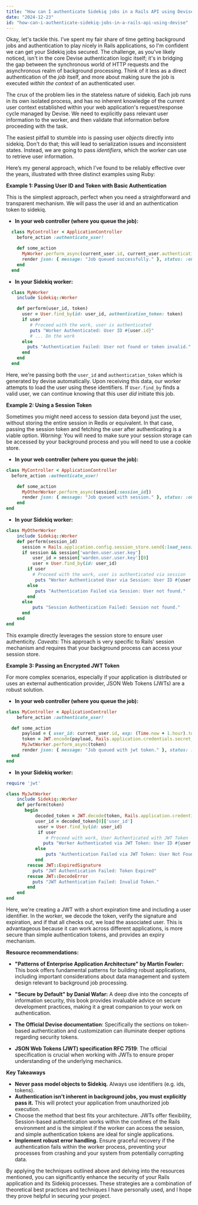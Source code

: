 ```yaml
---
title: "How can I authenticate Sidekiq jobs in a Rails API using Devise?"
date: "2024-12-23"
id: "how-can-i-authenticate-sidekiq-jobs-in-a-rails-api-using-devise"
---
```


Okay, let's tackle this. I’ve spent my fair share of time getting background jobs and authentication to play nicely in Rails applications, so I'm confident we can get your Sidekiq jobs secured. The challenge, as you've likely noticed, isn't in the core Devise authentication logic itself; it's in bridging the gap between the synchronous world of HTTP requests and the asynchronous realm of background processing. Think of it less as a direct authentication of the *job* itself, and more about making sure the job is executed *within the context* of an authenticated user.

The crux of the problem lies in the stateless nature of sidekiq. Each job runs in its own isolated process, and has no inherent knowledge of the current user context established within your web application's request/response cycle managed by Devise. We need to explicitly pass relevant user information to the worker, and then validate that information before proceeding with the task.

The easiest pitfall to stumble into is passing user *objects* directly into sidekiq. Don't do that; this will lead to serialization issues and inconsistent states. Instead, we are going to pass *identifiers*, which the worker can use to retrieve user information.

Here’s my general approach, which I’ve found to be reliably effective over the years, illustrated with three distinct examples using Ruby:

**Example 1: Passing User ID and Token with Basic Authentication**

This is the simplest approach, perfect when you need a straightforward and transparent mechanism. We will pass the user id and an authentication token to sidekiq.

*   **In your web controller (where you queue the job):**

```ruby
  class MyController < ApplicationController
    before_action :authenticate_user!

    def some_action
      MyWorker.perform_async(current_user.id, current_user.authentication_token)
      render json: { message: "Job queued successfully." }, status: :ok
    end
  end
```

*   **In your Sidekiq worker:**

```ruby
  class MyWorker
    include Sidekiq::Worker

    def perform(user_id, token)
      user = User.find_by(id: user_id, authentication_token: token)
      if user
         # Proceed with the work, user is authenticated
         puts "Worker Authenticated: User ID #{user.id}"
         # ... Do the work
      else
        puts "Authentication Failed: User not found or token invalid."
      end
    end
  end
```

Here, we're passing both the `user_id` and `authentication_token` which is generated by devise automatically. Upon receiving this data, our worker attempts to load the user using these identifiers. If `User.find_by` finds a valid user, we can continue knowing that this user *did* initiate this job.

**Example 2: Using a Session Token**

Sometimes you might need access to session data beyond just the user, without storing the entire session in Redis or equivalent. In that case, passing the session token and fetching the user after authenticating is a viable option. *Warning:* You will need to make sure your session storage can be accessed by your background process and you will need to use a cookie store.

*   **In your web controller (where you queue the job):**

```ruby
class MyController < ApplicationController
  before_action :authenticate_user!

    def some_action
      MyOtherWorker.perform_async(session[:session_id])
      render json: { message: "Job queued with session." }, status: :ok
    end
end
```

*   **In your Sidekiq worker:**

```ruby
class MyOtherWorker
    include Sidekiq::Worker
    def perform(session_id)
      session = Rails.application.config.session_store.send(:load_session, session_id, {}) #This is specific to rails session store.
      if session && session['warden.user.user.key']
          user_id = session['warden.user.user.key'][0]
          user = User.find_by(id: user_id)
        if user
          # Proceed with the work, user is authenticated via session
           puts "Worker Authenticated User via Session: User ID #{user.id}"
        else
           puts "Authentication Failed via Session: User not found."
        end
      else
          puts "Session Authentication Failed: Session not found."
      end
    end
end
```

This example directly leverages the session store to ensure user authenticity. *Caveats:* This approach is very specific to Rails' session mechanism and requires that your background process can access your session store.

**Example 3: Passing an Encrypted JWT Token**

For more complex scenarios, especially if your application is distributed or uses an external authentication provider, JSON Web Tokens (JWTs) are a robust solution.

*   **In your web controller (where you queue the job):**

```ruby
class MyController < ApplicationController
    before_action :authenticate_user!

  def some_action
      payload = { user_id: current_user.id, exp: (Time.now + 1.hour).to_i }
      token = JWT.encode(payload, Rails.application.credentials.secret_key_base, 'HS256')
      MyJwtWorker.perform_async(token)
      render json: { message: "Job queued with jwt token." }, status: :ok
  end
end
```

*   **In your Sidekiq worker:**

```ruby
require 'jwt'

class MyJwtWorker
    include Sidekiq::Worker
    def perform(token)
       begin
           decoded_token = JWT.decode(token, Rails.application.credentials.secret_key_base, true, { algorithm: 'HS256' })
           user_id = decoded_token[0]['user_id']
            user = User.find_by(id: user_id)
            if user
               # Proceed with work, User Authenticated with JWT Token
              puts "Worker Authenticated via JWT Token: User ID #{user.id}"
           else
               puts "Authentication Failed via JWT Token: User Not Found."
           end
        rescue JWT::ExpiredSignature
          puts "JWT Authentication Failed: Token Expired"
        rescue JWT::DecodeError
          puts "JWT Authentication Failed: Invalid Token."
        end
    end
end
```

Here, we're creating a JWT with a short expiration time and including a user identifier. In the worker, we decode the token, verify the signature and expiration, and if that all checks out, we load the associated user. This is advantageous because it can work across different applications, is more secure than simple authentication tokens, and provides an expiry mechanism.

**Resource recommendations:**

*   **"Patterns of Enterprise Application Architecture" by Martin Fowler:** This book offers fundamental patterns for building robust applications, including important considerations about data management and system design relevant to background job processing.

*   **"Secure by Default" by Danial Wafar:** A deep dive into the concepts of information security, this book provides invaluable advice on secure development practices, making it a great companion to your work on authentication.

*   **The Official Devise documentation**: Specifically the sections on token-based authentication and customization can illuminate deeper options regarding security tokens.

*   **JSON Web Tokens (JWT) specification RFC 7519**: The official specification is crucial when working with JWTs to ensure proper understanding of the underlying mechanics.

**Key Takeaways**

*   **Never pass model objects to Sidekiq.** Always use identifiers (e.g. ids, tokens).
*   **Authentication isn't inherent in background jobs, you must explicitly pass it.** This will protect your application from unauthorized job execution.
*   Choose the method that best fits your architecture. JWTs offer flexibility, Session-based authentication works within the confines of the Rails environment and is the simplest if the worker can access the session, and simple authentication tokens are ideal for single applications.
*   **Implement robust error handling.** Ensure graceful recovery if the authentication fails within the worker process, preventing your processes from crashing and your system from potentially corrupting data.

By applying the techniques outlined above and delving into the resources mentioned, you can significantly enhance the security of your Rails application and its Sidekiq processes. These strategies are a combination of theoretical best practices and techniques I have personally used, and I hope they prove helpful in securing your project.
